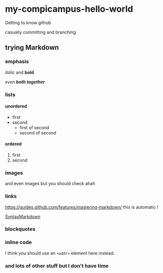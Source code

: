 # my-compicampus-hello-world
Getting to know github

casually committing and branching

## trying Markdown
### emphasis

*italic* and **bold**

_even_ ___both___ ***together***

### lists
#### unordered
* first
* second
  * first of second
  * second of second
#### ordered
1. first
2. second

### images
and even images but you should check ahah

### links
https://guides.github.com/features/mastering-markdown/  this is automatic !

[SyntaxMarkdown](https://guides.github.com/features/mastering-markdown/)

### blockquotes

### inline code
I think you should use an
`<addr>` element here instead.

### and lots of other stuff but I don't have time
